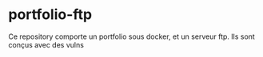 # portfolio-ftp
Ce repository comporte un portfolio sous docker, et un serveur ftp. Ils sont conçus avec des vulns
